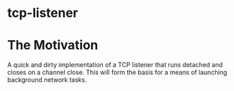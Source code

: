 # tcp-listener

# The Motivation
A quick and dirty implementation of a TCP listener that runs detached and closes on a channel close. This will form the basis for a means of launching background network tasks.
